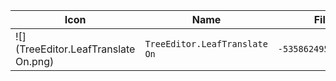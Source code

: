 | Icon | Name | File ID |
| ---  | ---  | ---     |
| ![](TreeEditor.LeafTranslate On.png) | `TreeEditor.LeafTranslate On` | `-5358624952115853185` |
